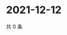 # 2021-12-12

共 0 条

<!-- BEGIN WEIBO -->
<!-- 最后更新时间 Sun Dec 12 2021 17:08:37 GMT+0800 (China Standard Time) -->

<!-- END WEIBO -->
